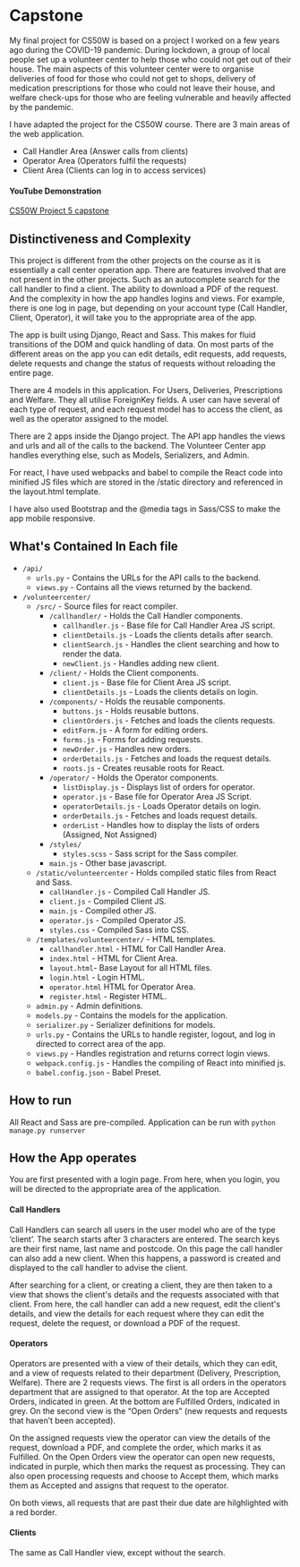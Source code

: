 # Capstone

My final project for CS50W is based on a project I worked on a few years ago during the
COVID-19 pandemic. During lockdown, a group of local people set up a volunteer center to
help those who could not get out of their house. The main aspects of this volunteer center
were to organise deliveries of food for those who could not get to shops, delivery of
medication prescriptions for those who could not leave their house, and welfare check-ups
for those who are feeling vulnerable and heavily affected by the pandemic.

I have adapted the project for the CS50W course. There are 3 main areas of the web
application.

-   Call Handler Area (Answer calls from clients)
-   Operator Area (Operators fulfil the requests)
-   Client Area (Clients can log in to access services)

#### YouTube Demonstration
[CS50W Project 5 capstone](https://www.youtube.com/watch?v=8ZAhNDiTP9E)

## Distinctiveness and Complexity

This project is different from the other projects on the course as it is essentially a
call center operation app. There are features involved that are not present in the other
projects. Such as an autocomplete search for the call handler to find a client. The ability
to download a PDF of the request. And the complexity in how the app handles logins and views.
For example, there is one log in page, but depending on your account type (Call Handler, Client, Operator),
it will take you to the appropriate area of the app.

The app is built using Django, React and Sass. This makes for fluid transitions of the DOM and quick
handling of data. On most parts of the different areas on the app you can edit details, edit requests,
add requests, delete requests and change the status of requests without reloading the entire page.

There are 4 models in this application. For Users, Deliveries, Prescriptions and Welfare. They all utilise
ForeignKey fields. A user can have several of each type of request, and each request model has to access
the client, as well as the operator assigned to the model.

There are 2 apps inside the Django project. The API app handles the views and urls and all of the calls to the backend.
The Volunteer Center app handles everything else, such as Models, Serializers, and Admin.

For react, I have used webpacks and babel to compile the React code into minified JS files which
are stored in the /static directory and referenced in the layout.html template.

I have also used Bootstrap and the @media tags in Sass/CSS to make the app mobile responsive.

## What's Contained In Each file

-   `/api/`
    -   `urls.py` - Contains the URLs for the API calls to the backend.
    -   `views.py` - Contains all the views returned by the backend.
-   `/volunteercenter/`
    -   `/src/` - Source files for react compiler.
        -   `/callhandler/` - Holds the Call Handler components.
            -   `callhandler.js` - Base file for Call Handler Area JS script.
            -   `clientDetails.js` - Loads the clients details after search.
            -   `clientSearch.js` - Handles the client searching and how to render the data.
            -   `newClient.js` - Handles adding new client.
        -   `/client/` - Holds the Client components.
            -   `client.js` - Base file for Client Area JS script.
            -   `clientDetails.js` - Loads the clients details on login.
        -   `/components/` - Holds the reusable components.
            -   `buttons.js` - Holds reusable buttons.
            -   `clientOrders.js` - Fetches and loads the clients requests.
            -   `editForm.js` - A form for editing orders.
            -   `forms.js` - Forms for adding requests.
            -   `newOrder.js` - Handles new orders.
            -   `orderDetails.js` - Fetches and loads the request details.
            -   `roots.js` - Creates reusable roots for React.
        -   `/operator/` - Holds the Operator components.
            -   `listDisplay.js` - Displays list of orders for operator.
            -   `operator.js` - Base file for Operator Area JS Script.
            -   `operatorDetails.js` - Loads Operator details on login.
            -   `orderDetails.js` - Fetches and loads request details.
            -   `orderList` - Handles how to display the lists of orders (Assigned, Not Assigned)
        -   `/styles/`
            -   `styles.scss` - Sass script for the Sass compiler.
        -   `main.js` - Other base javascript.
    -   `/static/volunteercenter` - Holds compiled static files from React and Sass.
        -   `callHandler.js` - Compiled Call Handler JS.
        -   `client.js` - Compiled Client JS.
        -   `main.js` - Compiled other JS.
        -   `operator.js` - Compiled Operator JS.
        -   `styles.css` - Compiled Sass into CSS.
    -   `/templates/volunteercenter/` - HTML templates.
        -   `callhandler.html` - HTML for Call Handler Area.
        -   `index.html` - HTML for Client Area.
        -   `layout.html`- Base Layout for all HTML files.
        -   `login.html` - Login HTML.
        -   `operator.html` HTML for Operator Area.
        -   `register.html` - Register HTML.
    -   `admin.py` - Admin definitions.
    -   `models.py` - Contains the models for the application.
    -   `serializer.py` - Serializer definitions for models.
    -   `urls.py` - Contains the URLs to handle register, logout, and log in directed to correct area of the app.
    -   `views.py` - Handles registration and returns correct login views.
    -   `webpack.config.js` - Handles the compiling of React into minified js.
    -   `babel.config.json` - Babel Preset.

## How to run

All React and Sass are pre-compiled. Application can be run with `python manage.py runserver`

## How the App operates

You are first presented with a login page. From here, when you login, you will be directed to the appropriate area of the application.

#### Call Handlers

Call Handlers can search all users in the user model who are of the type ‘client’. The search starts after 3 characters are entered. The search keys are their first name, last name and postcode. On this page the call handler can also add a new client. When this happens, a password is created and displayed to the call handler to advise the client.

After searching for a client, or creating a client, they are then taken to a view that shows the client's details and the requests associated with that client. From here, the call handler can add a new request, edit the client's details, and view the details for each request where they can edit the request, delete the request, or download a PDF of the request.

#### Operators

Operators are presented with a view of their details, which they can edit, and a view of requests related to their department (Delivery, Prescription, Welfare). There are 2 requests views. The first is all orders in the operators department that are assigned to that operator. At the top are Accepted Orders, indicated in green. At the bottom are Fulfilled Orders, indicated in grey. On the second view is the “Open Orders” (new requests and requests that haven’t been accepted).

On the assigned requests view the operator can view the details of the request, download a PDF, and complete the order, which marks it as Fulfilled. On the Open Orders view the operator can open new requests, indicated in purple, which then marks the request as processing. They can also open processing requests and choose to Accept them, which marks them as Accepted and assigns that request to the operator.

On both views, all requests that are past their due date are hilghlighted with a red border.

#### Clients

The same as Call Handler view, except without the search.
